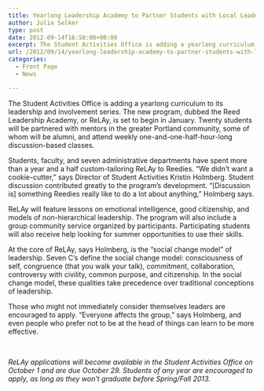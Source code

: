 ```yaml
---
title: Yearlong Leadership Academy to Partner Students with Local Leaders
author: Julia Selker
type: post
date: 2012-09-14T16:58:00+00:00
excerpt: The Student Activities Office is adding a yearlong curriculum to its leadership and involvement series. The new program, dubbed the Reed Leadership Academy, or ReLAy, is set to begin in January. Twenty students will be partnered with mentors in the greater Portland community, some of whom will be alumni, and attend weekly one-and-one-half-hour-long discussion-based classes.
url: /2012/09/14/yearlong-leadership-academy-to-partner-students-with-local-leaders/
categories:
  - Front Page
  - News

---
```

The Student Activities Office is adding a yearlong curriculum to its leadership and involvement series. The new program, dubbed the Reed Leadership Academy, or ReLAy, is set to begin in January. Twenty students will be partnered with mentors in the greater Portland community, some of whom will be alumni, and attend weekly one-and-one-half-hour-long discussion-based classes.

Students, faculty, and seven administrative departments have spent more than a year and a half custom-tailoring ReLAy to Reedies. “We didn’t want a cookie-cutter,” says Director of Student Activities Kristin Holmberg. Student discussion contributed greatly to the program’s development. “[Discussion is] something Reedies really like to do a lot about anything,” Holmberg says.

ReLAy will feature lessons on emotional intelligence, good citizenship, and models of non-hierarchical leadership. The program will also include a group community service organized by participants. Participating students will also receive help looking for summer opportunities to use their skills.

At the core of ReLAy, says Holmberg, is the “social change model” of leadership. Seven C’s define the social change model: consciousness of self, congruence (that you walk your talk), commitment, collaboration, controversy with civility, common purpose, and citizenship. In the social change model, these qualities take precedence over traditional conceptions of leadership.

Those who might not immediately consider themselves leaders are encouraged to apply. “Everyone affects the group,” says Holmberg, and even people who prefer not to be at the head of things can learn to be more effective.

&nbsp;

_ReLAy applications will become available in the Student Activities Office on October 1 and are due October 29. Students of any year are encouraged to apply, as long as they won’t graduate before Spring/Fall 2013._